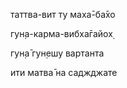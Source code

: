 таттва-вит ту маха̄-ба̄хо

гун̣а-карма-вибха̄гайох̣

гун̣а̄ гун̣ешу вартанта

ити матва̄ на саджджате
